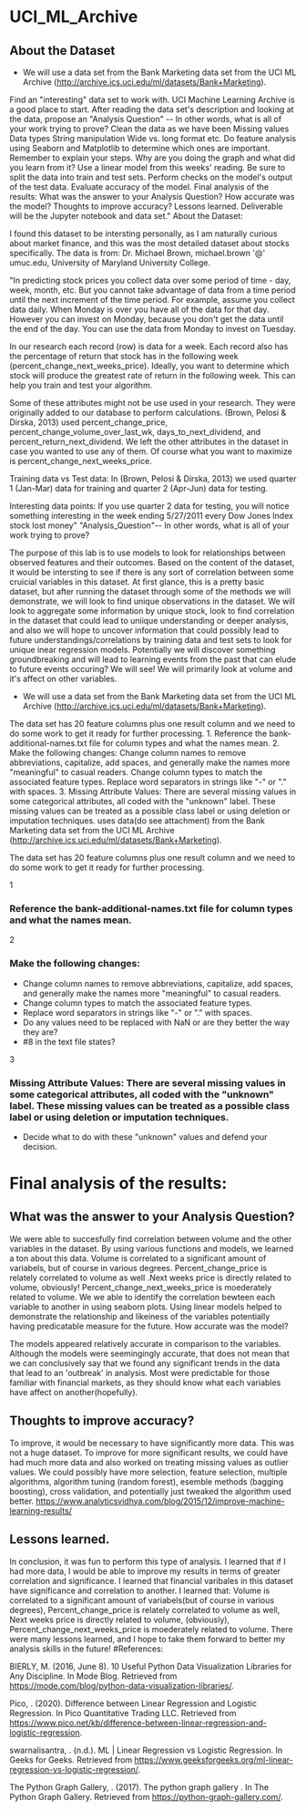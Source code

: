 # UCI_ML_Archive
## About the Dataset
- We will use a data set from the Bank Marketing data set from the UCI ML Archive (http://archive.ics.uci.edu/ml/datasets/Bank+Marketing).  

Find an "interesting" data set to work with. UCI Machine Learning Archive is a good place to start. After reading the data set's description and looking at the data, propose an "Analysis Question" -- In other words, what is all of your work trying to prove? Clean the data as we have been Missing values Data types String manipulation Wide vs. long format etc. Do feature analysis using Seaborn and Matplotlib to determine which ones are important. Remember to explain your steps. Why are you doing the graph and what did you learn from it? Use a linear model from this weeks' reading. Be sure to split the data into train and test sets. Perform checks on the model's output of the test data. Evaluate accuracy of the model. Final analysis of the results: What was the answer to your Analysis Question? How accurate was the model? Thoughts to improve accuracy? Lessons learned. Deliverable will be the Jupyter notebook and data set."
About the Dataset:

I found this dataset to be intersting personally, as I am naturally curious about market finance, and this was the most detailed dataset about stocks specifically. The data is from: Dr. Michael Brown, michael.brown '@' umuc.edu, University of Maryland University College.

"In predicting stock prices you collect data over some period of time - day, week, month, etc. But you cannot take advantage of data from a time period until the next increment of the time period. For example, assume you collect data daily. When Monday is over you have all of the data for that day. However you can invest on Monday, because you don't get the data until the end of the day. You can use the data from Monday to invest on Tuesday.

In our research each record (row) is data for a week. Each record also has the percentage of return that stock has in the following week (percent_change_next_weeks_price). Ideally, you want to determine which stock will produce the greatest rate of return in the following week. This can help you train and test your algorithm.

Some of these attributes might not be use used in your research. They were originally added to our database to perform calculations. (Brown, Pelosi & Dirska, 2013) used percent_change_price, percent_change_volume_over_last_wk, days_to_next_dividend, and percent_return_next_dividend. We left the other attributes in the dataset in case you wanted to use any of them. Of course what you want to maximize is percent_change_next_weeks_price.

Training data vs Test data: In (Brown, Pelosi & Dirska, 2013) we used quarter 1 (Jan-Mar) data for training and quarter 2 (Apr-Jun) data for testing.

Interesting data points: If you use quarter 2 data for testing, you will notice something interesting in the week ending 5/27/2011 every Dow Jones Index stock lost money"
"Analysis_Question"-- In other words, what is all of your work trying to prove?

The purpose of this lab is to use models to look for relationships between observed features and their outcomes. Based on the content of the dataset, it would be intersting to see if there is any sort of correlation between some cruicial variables in this dataset. At first glance, this is a pretty basic dataset, but after running the dataset through some of the methods we will demonstrate, we will look to find unique observations in the dataset. We will look to aggregate some information by unique stock, look to find correlation in the dataset that could lead to uniique understanding or deeper analysis, and also we will hope to uncover information that could possibly lead to future understandings/correlations by training data and test sets to look for unique inear regression models. Potentially we will discover something groundbreaking and will lead to learning events from the past that can elude to future events occuring? We will see! We will primarily look at volume and it's affect on other variables.

- We will use a data set from the Bank Marketing data set from the UCI ML Archive (http://archive.ics.uci.edu/ml/datasets/Bank+Marketing).  


The data set has 20 feature columns plus one result column and we need to do some work to get it ready for further processing.  1. Reference the bank-additional-names.txt file for column types and what the names mean.  2. Make the following changes: Change column names to remove abbreviations, capitalize, add spaces, and generally make the names more "meaningful" to casual readers. Change column types to match the associated feature types. Replace word separators in strings like "-" or "." with spaces. 3. Missing Attribute Values: There are several missing values in some categorical attributes, all coded with the "unknown" label. These missing values can be treated as a possible class label or using deletion or imputation techniques.
uses data(do see attachment) from the Bank Marketing data set from the UCI ML Archive (http://archive.ics.uci.edu/ml/datasets/Bank+Marketing).

The data set has 20 feature columns plus one result column and we need to do some work to get it ready for further processing.

1
### Reference the bank-additional-names.txt file for column types and what the names mean.

2
### Make the following changes:

- Change column names to remove abbreviations, capitalize, add spaces, and generally make the names more "meaningful" to casual readers.
- Change column types to match the associated feature types.
- Replace word separators in strings like "-" or "." with spaces.
- Do any values need to be replaced with NaN or are they better the way they are?
- #8 in the text file states?

3
### Missing Attribute Values: There are several missing values in some categorical attributes, all coded with the "unknown" label. These missing values can be treated as a possible class label or using deletion or imputation techniques.

- Decide what to do with these "unknown" values and defend your decision.

# Final analysis of the results:
## What was the answer to your Analysis Question?

We were able to succesfully find correlation between volume and the other variables in the dataset. By using various functions and models, we learned a ton about this data. Volume is correlated to a significant amount of variabels, but of course in various degrees. Percent_change_price is relately correlated to volume as well .Next weeks price is directly related to volume, obviously! Percent_change_next_weeks_price is moederately related to volume. We we able to identify the correlation bewteen each variable to another in using seaborn plots. Using linear models helped to demonstrate the relationship and likeiness of the variables potentially having predicatable measure for the future.
How accurate was the model?

The models appeared relatively accurate in comparison to the variables. Although the models were seemingingly accurate, that does not mean that we can conclusively say that we found any significant trends in the data that lead to an 'outbreak' in analysis. Most were predictable for those familiar with financial markets, as they should know what each variables have affect on another(hopefully).
## Thoughts to improve accuracy?

To improve, it would be necessary to have significantly more data. This was not a huge dataset. To improve for more significant results, we could have had much more data and also worked on treating missing values as outlier values. We could possibly have more selection, feature selection, multiple algorithms, algorithm tuning (random forest), esemble methods (bagging boosting), cross validation, and potentially just tweaked the algorithm used better. https://www.analyticsvidhya.com/blog/2015/12/improve-machine-learning-results/
## Lessons learned.

In conclusion, it was fun to perform this type of analysis. I learned that if I had more data, I would be able to improve my results in terms of greater correlation and significance. I learned that financial varibales in this dataset have significance and correlation to another. I learned that: Volume is correlated to a significant amount of variabels(but of course in various degrees), Percent_change_price is relately correlated to volume as well, Next weeks price is directly related to volume, (obviously), Percent_change_next_weeks_price is moederately related to volume. There were many lessons learned, and I hope to take them forward to better my analysis skills in the future!
#References:

BIERLY, M. (2016, June 8). 10 Useful Python Data Visualization Libraries for Any Discipline. In Mode Blog. Retrieved from https://mode.com/blog/python-data-visualization-libraries/.

Pico, . (2020). Difference between Linear Regression and Logistic Regression. In Pico Quantitative Trading LLC. Retrieved from https://www.pico.net/kb/difference-between-linear-regression-and-logistic-regression.

swarnalisantra, . (n.d.). ML | Linear Regression vs Logistic Regression. In Geeks for Geeks. Retrieved from https://www.geeksforgeeks.org/ml-linear-regression-vs-logistic-regression/.

The Python Graph Gallery, . (2017). The python graph gallery . In The Python Graph Gallery. Retrieved from https://python-graph-gallery.com/.

